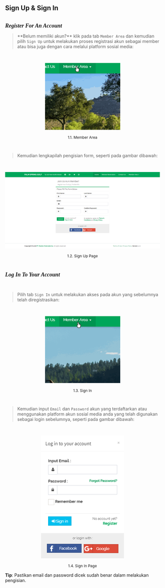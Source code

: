 ## Sign Up & Sign In

<br/>
<font size= '4' face='Ubuntu'><i><b>Register For An Account</b></i></font>  

<br/>

<blockquote>**Belum memiliki akun?** klik pada tab <code>Member Area</code> dan kemudian pilih <code>Sign Up</code> untuk 
    melakukan proses registrasi akun sebagai member atau bisa juga dengan cara melalui platform sosial media:</blockquote>

<br/>

<p align="center">
<img src="assets/img/Sign Up/Sign Up.gif">
</p>
<center><p style="font-size:12px;"><quote>1.1. Member Area</quote></p></center>

<br/>

<blockquote>Kemudian lengkapilah pengisian form, seperti pada gambar dibawah:</blockquote>

<br/>

<p align="center">
<img src="assets/img/Sign Up/Main Tab.png">
</p>
<center><p style="font-size:12px;"><quote>1.2. Sign Up Page</quote></p></center>

<br/>

<font size= '4' face='Ubuntu'><i><b>Log In To Your Account</b></i></font>  

<br/>

<blockquote>Pilih tab <code>Sign In</code> untuk melakukan akses pada akun yang sebelumnya telah diregistrasikan:</blockquote>

<br/>

<p align="center">
<img src="assets/img/Sign Up/Sign In.gif">
</p>
<center><p style="font-size:12px;"><quote>1.3. Sign In</quote></p></center>

<br/>

<blockquote>Kemudian input <code>Email</code> dan <code>Password</code> akun yang terdaftarkan atau menggunakan platform akun sosial media anda yang telah digunakan sebagai login sebelumnya, seperti pada gambar dibawah:</blockquote>

<br/>

<p align="center">
<img src="assets/img/Sign Up/Main Tab (2).png">
</p> 
<center><p style="font-size:12px;"><quote>1.4. Sign In Page</quote></p></center>

<p class="tip"><strong>Tip</strong>: Pastikan email dan password dicek sudah benar dalam melakukan pengisian.</p>
